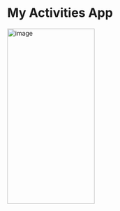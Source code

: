 # My Activities App

<img width="200" height="400" alt="image" src="https://github.com/user-attachments/assets/51091b45-8aec-42ca-8d57-354d7bb6d59e" />
